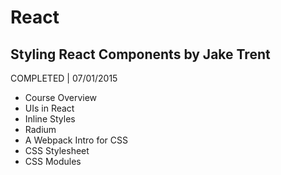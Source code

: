 # React

## Styling React Components by Jake Trent
COMPLETED | 07/01/2015

- Course Overview
- UIs in React
- Inline Styles
- Radium
- A Webpack Intro for CSS
- CSS Stylesheet
- CSS Modules